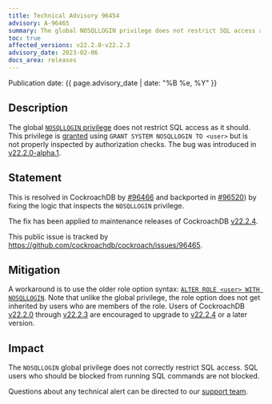 ```yaml
---
title: Technical Advisory 96454
advisory: A-96465
summary: The global NOSQLLOGIN privilege does not restrict SQL access as it should.
toc: true
affected_versions: v22.2.0-v22.2.3
advisory_date: 2023-02-06
docs_area: releases
---
```


Publication date: {{ page.advisory_date | date: "%B %e, %Y" }}

## Description

The global [`NOSQLLOGIN` privilege](https://www.cockroachlabs.com/docs/v22.2/security-reference/authorization#supported-privileges) does not restrict SQL access as it should. This privilege is [granted](https://www.cockroachlabs.com/docs/v22.2/security-reference/authorization) using `GRANT SYSTEM NOSQLLOGIN TO <user>` but is not properly inspected by authorization checks. The bug was introduced in [v22.2.0-alpha.1](https://www.cockroachlabs.com/docs/releases/v22.2#v22-2-0-alpha-1).

## Statement

This is resolved in CockroachDB by [#96466](https://github.com/cockroachdb/cockroach/pull/96466)
and backported in [#96520](https://github.com/cockroachdb/cockroach/pull/96520)) by fixing the logic that inspects the `NOSQLLOGIN` privilege.

The fix has been applied to maintenance releases of CockroachDB [v22.2.4](https://www.cockroachlabs.com/docs/releases/v22.2#v22-2-4).

This public issue is tracked by https://github.com/cockroachdb/cockroach/issues/96465. 

## Mitigation

A workaround is to use the older role option syntax: [`ALTER ROLE <user> WITH NOSQLLOGIN`](https://www.cockroachlabs.com/docs/v22.2/alter-role). Note that unlike the global privilege, the role option does not get inherited by users who are members of the role.
Users of CockroachDB [v22.2.0](https://www.cockroachlabs.com/docs/releases/v22.2#v22-2-0) through [v22.2.3](https://www.cockroachlabs.com/docs/releases/v22.2#v22-2-3) are encouraged to upgrade to [v22.2.4](https://www.cockroachlabs.com/docs/releases/v22.2#v22-2-4) or a later version.

## Impact

The `NOSQLLOGIN` global privilege does not correctly restrict SQL access. SQL users who should be blocked from running SQL commands are not blocked.

Questions about any technical alert can be directed to our [support team](https://support.cockroachlabs.com/).
